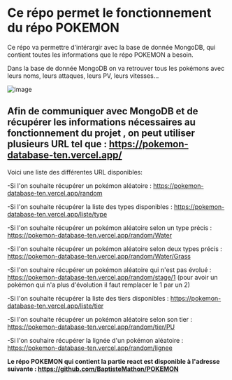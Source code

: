 # Ce répo permet le fonctionnement du répo POKEMON

Ce répo va permettre d'intérargir avec la base de donnée MongoDB, qui contient toutes les informations que le répo POKEMON a besoin.

Dans la base de donnée MongoDB on va retrouver tous les pokémons avec leurs noms, leurs attaques, leurs PV, leurs vitesses...

![image](https://github.com/BaptisteMathon/POKEMON_DATABASE/assets/103061783/984f162b-e05e-405a-9c66-5e9de19529f8)

## Afin de communiquer avec MongoDB et de récupérer les informations nécessaires au fonctionnement du projet , on peut utiliser plusieurs URL tel que : https://pokemon-database-ten.vercel.app/

Voici une liste des différentes URL disponibles: 

  -Si l'on souhaite récupérer un pokémon aléatoire : https://pokemon-database-ten.vercel.app/random
  
  -Si l'on souhaite récupérer la liste des types disponibles : https://pokemon-database-ten.vercel.app/liste/type
  
  -Si l'on souhaite récupérer un pokémon aléatoire selon un type précis : https://pokemon-database-ten.vercel.app/random/Water
  
  -Si l'on souhaite récupérer un pokémon aléatoire selon deux types précis : https://pokemon-database-ten.vercel.app/random/Water/Grass
  
  -Si l'on souhaire récupérer un pokémon aléatoire qui n'est pas évolué : https://pokemon-database-ten.vercel.app/random/stage/1 (pour avoir un pokémon qui n'a plus d'évolution il faut remplacer le 1 par un 2) 
  
  -Si l'on souhaite récupérer la liste des tiers disponibles : https://pokemon-database-ten.vercel.app/liste/tier
  
  -Si l'on souhaite récupérer un pokémon aléatoire selon son tier : https://pokemon-database-ten.vercel.app/random/tier/PU
  
  -Si l'on souhaire récupérer la lignée d'un pokémon aléatoire : https://pokemon-database-ten.vercel.app/random/lignee


**Le répo POKEMON qui contient la partie react est disponible à l'adresse suivante : https://github.com/BaptisteMathon/POKEMON**
